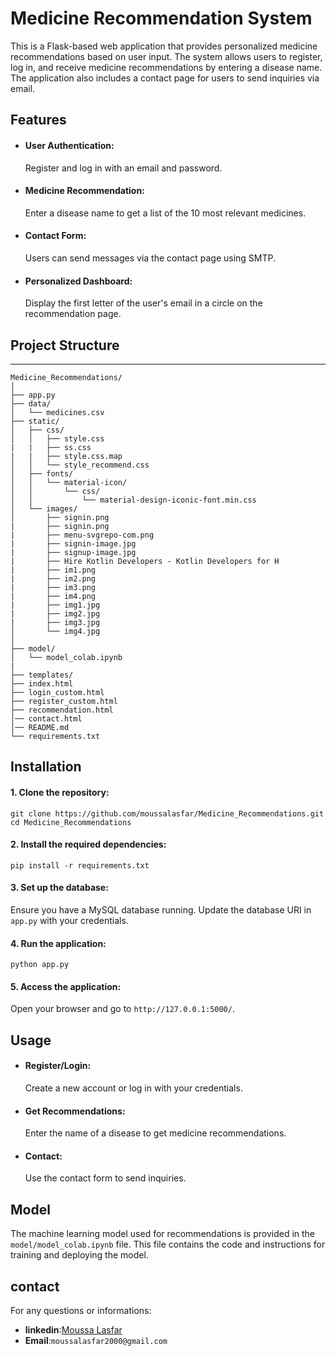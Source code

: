 # Medicine Recommendation System
This is a Flask-based web application that provides personalized medicine recommendations based on user input. The system allows users to register, log in, and receive medicine recommendations by entering a disease name. The application also includes a contact page for users to send inquiries via email.

## Features
- #### User Authentication:
  Register and log in with an email and password.
- #### Medicine Recommendation:
  Enter a disease name to get a list of the 10 most relevant medicines.
- #### Contact Form:
  Users can send messages via the contact page using SMTP.
- #### Personalized Dashboard:
  Display the first letter of the user's email in a circle on the recommendation page.
## Project Structure
__________________________________________________________________________________________
```
Medicine_Recommendations/
│
├── app.py
├── data/
│   └── medicines.csv
├── static/
│   ├── css/
│   │   ├── style.css
|   |   ├── ss.css
|   |   ├── style.css.map
│   │   └── style_recommend.css
│   ├── fonts/
│   │   └── material-icon/
│   │       └── css/
│   │           └── material-design-iconic-font.min.css
│   └── images/
│       ├── signin.png
|       ├── signin.png
|       ├── menu-svgrepo-com.png
|       ├── signin-image.jpg
|       ├── signup-image.jpg 
|       ├── Hire Kotlin Developers - Kotlin Developers for H
|       ├── im1.png
|       ├── im2.png
|       ├── im3.png
|       ├── im4.png
|       ├── img1.jpg
|       ├── img2.jpg
|       ├── img3.jpg       
│       └── img4.jpg  
│
├── model/
│   └── model_colab.ipynb
| 
├── templates/
├── index.html
├── login_custom.html
├── register_custom.html
├── recommendation.html
│── contact.html
│── README.md
└── requirements.txt
```
## Installation
#### 1. Clone the repository:
```
git clone https://github.com/moussalasfar/Medicine_Recommendations.git
cd Medicine_Recommendations
```
#### 2. Install the required dependencies:
```pip install -r requirements.txt```
#### 3. Set up the database:
Ensure you have a MySQL database running. Update the database URI in ```app.py``` with your credentials.
#### 4. Run the application:
```python app.py```
#### 5. Access the application:
Open your browser and go to ```http://127.0.0.1:5000/```.
## Usage
- #### Register/Login:
  Create a new account or log in with your credentials.
- #### Get Recommendations:
  Enter the name of a disease to get medicine recommendations.
- #### Contact:
  Use the contact form to send inquiries.
## Model
The machine learning model used for recommendations is provided in the ```model/model_colab.ipynb``` file. This file contains the code and instructions for training and deploying the model.
## contact
For any questions or informations:
- **linkedin**:<a href="www.linkedin.com/in/moussa-lasfar-423793196" target="_blank">Moussa Lasfar</a><br>
- **Email**:`moussalasfar2000@gmail.com`
